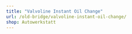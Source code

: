 ```yaml
---
title: "Valvoline Instant Oil Change"
url: /old-bridge/valvoline-instant-oil-change/
shop: Autowerkstatt
---
```

